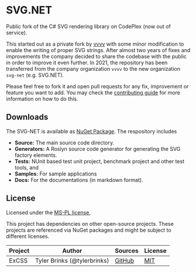 # SVG.NET

Public fork of the C# SVG rendering library on CodePlex (now out of service). 

This started out as a private fork by [vvvv](https://vvvv.org) with some minor modification to enable the writing of proper SVG strings.
After almost two years of fixes and improvements the company decided to share the codebase with the public in order to improve it even further.
In 2021, the repository has been transferred from the company organization `vvvv` to the new organization `svg-net` (e.g. SVG.NET). 

Please feel free to fork it and open pull requests for any fix, improvement or feature you want to add.
You may check the [contributing guide](https://github.com/svg-net/SVG/blob/master/CONTRIBUTING.md) for more information on how to do this. 

## Downloads
The SVG-NET is available as [NuGet Package](https://www.nuget.org/packages/svg).
The respository includes
* **Source:** The main source code directory.
* **Generators:** A Roslyn source code generator for generating the SVG factory elements.
* **Tests:** NUnit based test unit project, benchmark project and other test tools, and
* **Samples:** For sample applications
* **Docs:** For the documentations (in markdown format).

## License
Licensed under the [MS-PL license](https://github.com/svg-net/SVG?tab=MS-PL-1-ov-file),

This project has dependencies on other open-source projects. These projects are referenced via NuGet packages and might be subject to different licenses.

|Project|Author|Sources|License|
|--------|-----|---|---------|
|ExCSS|Tyler Brinks (@tylerbrinks)|[GitHub](https://github.com/TylerBrinks/ExCSS)|[MIT](https://github.com/TylerBrinks/ExCSS/blob/master/license.txt)|

